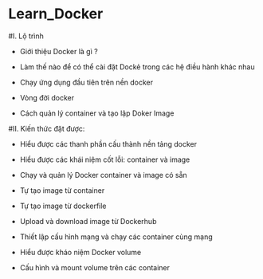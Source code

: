 # Learn_Docker

#I. Lộ trình
  
  - Giới thiệu Docker là gì ?

  - Làm thế nào để có thể cài đặt Dockẻ trong các hệ điều hành khác nhau
  
  - Chạy ứng dụng đầu tiên trên nền docker

  - Vòng đời docker

  - Cách quản lý container và tạo lập Doker Image

#II. Kiến thức đặt được:

  - Hiểu được các thanh phần cấu thành nền tảng docker

  - Hiểu được các khái niệm cốt lỗi: container và image

  - Chạy và quản lý Docker container và image có sẵn

  - Tự tạo image từ container

  - Tự tạo image từ dockerfile

  - Upload và download image từ Dockerhub

  - Thiết lập cấu hình mạng và chạy các container cùng mạng

  - Hiểu được kháo niệm Docker volume

  - Cấu hình và mount volume trên các container